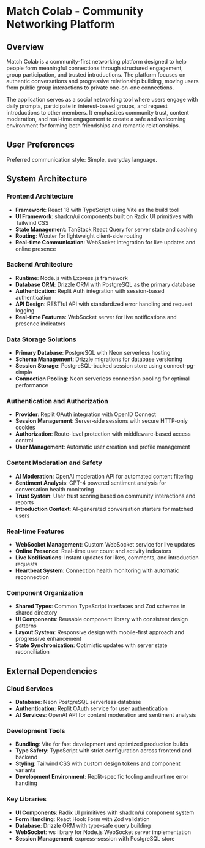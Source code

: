 # Match Colab - Community Networking Platform

## Overview

Match Colab is a community-first networking platform designed to help people form meaningful connections through structured engagement, group participation, and trusted introductions. The platform focuses on authentic conversations and progressive relationship building, moving users from public group interactions to private one-on-one connections.

The application serves as a social networking tool where users engage with daily prompts, participate in interest-based groups, and request introductions to other members. It emphasizes community trust, content moderation, and real-time engagement to create a safe and welcoming environment for forming both friendships and romantic relationships.

## User Preferences

Preferred communication style: Simple, everyday language.

## System Architecture

### Frontend Architecture
- **Framework**: React 18 with TypeScript using Vite as the build tool
- **UI Framework**: shadcn/ui components built on Radix UI primitives with Tailwind CSS
- **State Management**: TanStack React Query for server state and caching
- **Routing**: Wouter for lightweight client-side routing
- **Real-time Communication**: WebSocket integration for live updates and online presence

### Backend Architecture
- **Runtime**: Node.js with Express.js framework
- **Database ORM**: Drizzle ORM with PostgreSQL as the primary database
- **Authentication**: Replit Auth integration with session-based authentication
- **API Design**: RESTful API with standardized error handling and request logging
- **Real-time Features**: WebSocket server for live notifications and presence indicators

### Data Storage Solutions
- **Primary Database**: PostgreSQL with Neon serverless hosting
- **Schema Management**: Drizzle migrations for database versioning
- **Session Storage**: PostgreSQL-backed session store using connect-pg-simple
- **Connection Pooling**: Neon serverless connection pooling for optimal performance

### Authentication and Authorization
- **Provider**: Replit OAuth integration with OpenID Connect
- **Session Management**: Server-side sessions with secure HTTP-only cookies
- **Authorization**: Route-level protection with middleware-based access control
- **User Management**: Automatic user creation and profile management

### Content Moderation and Safety
- **AI Moderation**: OpenAI moderation API for automated content filtering
- **Sentiment Analysis**: GPT-4 powered sentiment analysis for conversation health monitoring
- **Trust System**: User trust scoring based on community interactions and reports
- **Introduction Context**: AI-generated conversation starters for matched users

### Real-time Features
- **WebSocket Management**: Custom WebSocket service for live updates
- **Online Presence**: Real-time user count and activity indicators
- **Live Notifications**: Instant updates for likes, comments, and introduction requests
- **Heartbeat System**: Connection health monitoring with automatic reconnection

### Component Organization
- **Shared Types**: Common TypeScript interfaces and Zod schemas in shared directory
- **UI Components**: Reusable component library with consistent design patterns
- **Layout System**: Responsive design with mobile-first approach and progressive enhancement
- **State Synchronization**: Optimistic updates with server state reconciliation

## External Dependencies

### Cloud Services
- **Database**: Neon PostgreSQL serverless database
- **Authentication**: Replit OAuth service for user authentication
- **AI Services**: OpenAI API for content moderation and sentiment analysis

### Development Tools
- **Bundling**: Vite for fast development and optimized production builds
- **Type Safety**: TypeScript with strict configuration across frontend and backend
- **Styling**: Tailwind CSS with custom design tokens and component variants
- **Development Environment**: Replit-specific tooling and runtime error handling

### Key Libraries
- **UI Components**: Radix UI primitives with shadcn/ui component system
- **Form Handling**: React Hook Form with Zod validation
- **Database**: Drizzle ORM with type-safe query building
- **WebSocket**: ws library for Node.js WebSocket server implementation
- **Session Management**: express-session with PostgreSQL store